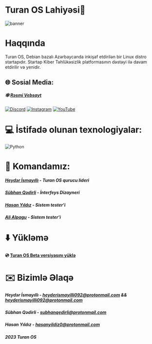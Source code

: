 # Turan OS Lahiyəsi🐧
![banner](https://i.ibb.co/JtBpz9H/turan-banner.png)

# Haqqında 
Turan OS, Debian bazalı Azərbaycanda inkişaf etdirilən bir Linux distro startapıdır. Startap Kiber Təhlükəsizlik platformasının dəstəyi ilə davam etdirilir və yenidir.

## 🌐 Sosial Media:
##### 🕸 [Rəsmi Vebsayt](https://turanos.az)
####    
[![Discord](https://img.shields.io/badge/Discord-%237289DA.svg?logo=discord&logoColor=white)](https://discord.com/invite/ggaUPPCAVr) [![Instagram](https://img.shields.io/badge/Instagram-%23E4405F.svg?logo=Instagram&logoColor=white)](https://instagram.com/turanlinux) [![YouTube](https://img.shields.io/badge/YouTube-%23FF0000.svg?logo=YouTube&logoColor=white)](https://www.youtube.com/@turan-linux) 

# 💻 İstifadə olunan texnologiyalar:
![Python](https://img.shields.io/badge/python-3670A0?style=for-the-badge&logo=python&logoColor=ffdd54)
# 🧩 Komandamız:
##### [Heydər İsmayıllı](https://github.com/heyderismayilli092)  - Turan OS qurucu lideri
##### [Sübhan Qədirli](https://github.com/subhanqedirli)  - İnterfeys Dizayneri
##### [Hasan Yıldız](https://github.com/hasan-pisi)       - Sistem tester'i
##### [Ali Alpagu](https://github.com/aligaz)             - Sistem tester'i
# ⬇️ Yükləmə
 #### 💿 [Turan OS Beta versiyasını yüklə](  )
 # ✉️ Bizimlə Əlaqə
 ##### Heydər İsmayıllı - heyderismayilli092@protonmail.com && heyderismayilli092@protonmail.com
 ##### Sübhan Qədirli   - subhanqedirli@protonmail.com
 ##### Hasan Yıldız     - hasanyildiz0@protonmail.com 
 
 
 ##### 2023 Turan OS
